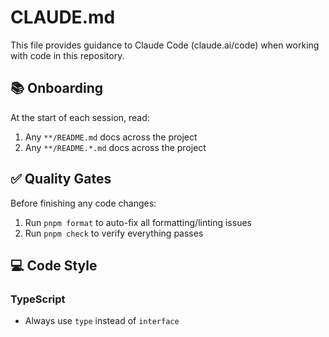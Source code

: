 # CLAUDE.md

This file provides guidance to Claude Code (claude.ai/code) when working with code in this repository.

## 📚 Onboarding

At the start of each session, read:

1. Any `**/README.md` docs across the project
2. Any `**/README.*.md` docs across the project

## ✅ Quality Gates

Before finishing any code changes:

1. Run `pnpm format` to auto-fix all formatting/linting issues
2. Run `pnpm check` to verify everything passes

## 💻 Code Style

### TypeScript

- Always use `type` instead of `interface`
